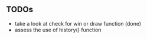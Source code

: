 ## TODOs

* take a look at check for win or draw function (done)
* assess the use of history() function

